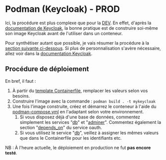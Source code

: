 # Podman (Keycloak) - PROD

Ici, la procédure est plus complexe que pour la [DEV](../dev/README.md).
En effet, d'après la [documentation de Keycloak](https://www.keycloak.org/server/containers#_creating_a_customized_and_optimized_container_image), la bonne pratique est de construire soi-même son image Keycloak avant de l'utiliser dans un conteneur.

Pour synthétiser autant que possible, je vais résumer la procédure à la [section suivante ci-dessous](#procédure-de-déploiement).
Si plus de personnalisation s'avère nécessaire, allez voir dans la [documentation Keycloak](https://www.keycloak.org/server/containers#_creating_a_customized_and_optimized_container_image).

## Procédure de déploiement

En bref, il faut :

1. À partir du [template Containerfile](./Containerfile.template), remplacer les valeurs selon vos besoins.
2. Construire l'image avec la commande : `podman build . -t mykeycloak`
3. Une fois l'image construite, créez et démarrez le conteneur à l'aide du [podman-compose.yml](podman-compose.yml) en l'adaptant selon votre environnement.
   1. Si vous disposez déjà d'une base de données, commentez simplement les services "[db](podman-compose.yml#L16)" et "[adminer](podman-compose.yml#L24)". Commentez également la section "[depends_on](podman-compose.yml#L7)" du service oauth.
   2. Si vous utilisez le service "[db](podman-compose.yml#L16)", veillez à assigner les mêmes valeurs que dans le Containerfile pour les identifiants etc.

NB : À l'heure actuelle, le déploiement en production ne fut **pas encore testé**.
